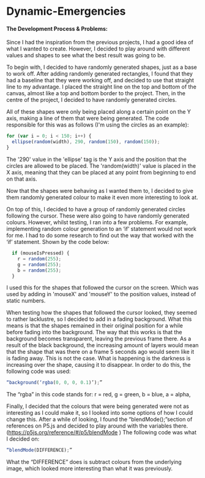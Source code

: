 # Dynamic-Emergencies

#### The Development Process & Problems:

Since I had the inspiration from the previous projects, I had a good
idea of what I wanted to create. However, I decided to play around with
different values and shapes to see what the best result was going to be.

To begin with, I decided to have randomly generated shapes, just as a base to work off.
After adding randomly generated rectangles, I found that they had a baseline that they were working off, and decided to use that straight line to my advantage.
I placed the straight line on the top and bottom of the canvas, almost like a top and bottom border to the project. Then, in the centre of the project, I decided to have randomly generated circles.

All of these shapes were only being placed along a certain point on the Y axis, making a line of them that were being generated. The code responsible for this was as follows (I'm using the circles as an example):

```javascript
for (var i = 0; i < 150; i++) {
  ellipse(random(width), 290, random(150), random(150));
}
```

The '290' value in the 'ellipse' tag is the Y axis and the position that the circles are allowed to be placed. The 'random(width)' value is placed in the X axis, meaning that they can be placed at any point from beginning to end on that axis.


Now that the shapes were behaving as I wanted them to, I decided to give them randomly generated colour to make it even more interesting to look at.

On top of this, I decided to have a group of randomly generated circles following the cursor.
These were also going to have randomly generated colours.
However, whilst testing, I ran into a few problems. For example, implementing random colour generation to an ‘if’ statement would not work for me. I had to do some research to find out the way that worked with the ‘if’ statement.
Shown by the code below:

```javascript
  if (mouseIsPressed) {
    r = random(255);
    g = random(255);
    b = random(255);
  }
```

I used this for the shapes that followed the cursor on the screen.
Which was used by adding in 'mouseX' and 'mouseY' to the position
values, instead of static numbers.

When testing how the shapes that followed the cursor looked, they seemed to rather lacklustre, so I decided to add in a fading background. What this means is that the shapes remained in their original position for a while before fading into the background.
The way that this works is that the background becomes transparent, leaving the previous frame there. As a result of the black background, the increasing amount of layers would mean that the shape that was there on a frame 5 seconds ago would seem like it is fading away. This is not the case. What is happening is the darkness is increasing over the shape, causing it to disappear.
In order to do this, the following code was used:

```javascript
“background(‘rgba(0, 0, 0, 0.1)’);”
```

The “rgba” in this code stands for:
r = red,
g = green,
b = blue,
a = alpha,

Finally, I decided that the colours that were being generated were
not as interesting as I could make it, so I looked into some options
of how I could change this.
After a while of looking, I found the “blendMode();”section of
references on P5.js and decided to play around with the variables
there.
(https://p5js.org/reference/#/p5/blendMode )
The following code was what I decided on:

```javascript
“blendMode(DIFFERENCE);”
```

What the “DIFFERENCE” does is subtract colours from the underlying
image, which looked more interesting than what it was previously.
